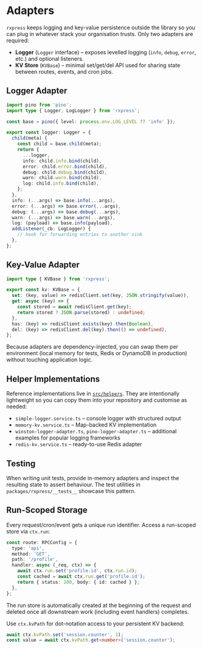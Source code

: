 # Adapters

`rxpress` keeps logging and key-value persistence outside the library so you can plug in whatever stack your organisation trusts. Only two adapters are required:

- **Logger** (`Logger` interface) – exposes levelled logging (`info`, `debug`, `error`, etc.) and optional listeners.
- **KV Store** (`KVBase`) – minimal set/get/del API used for sharing state between routes, events, and cron jobs.

## Logger Adapter

```ts
import pino from 'pino';
import type { Logger, LogLogger } from 'rxpress';

const base = pino({ level: process.env.LOG_LEVEL ?? 'info' });

export const logger: Logger = {
  child(meta) {
    const child = base.child(meta);
    return {
      ...logger,
      info: child.info.bind(child),
      error: child.error.bind(child),
      debug: child.debug.bind(child),
      warn: child.warn.bind(child),
      log: child.info.bind(child),
    };
  },
  info: (...args) => base.info(...args),
  error: (...args) => base.error(...args),
  debug: (...args) => base.debug(...args),
  warn: (...args) => base.warn(...args),
  log: (payload) => base.info(payload),
  addListener(_cb: LogLogger) {
    // hook for forwarding entries to another sink
  },
};
```

## Key-Value Adapter

```ts
import type { KVBase } from 'rxpress';

export const kv: KVBase = {
  set: (key, value) => redisClient.set(key, JSON.stringify(value)),
  get: async (key) => {
    const stored = await redisClient.get(key);
    return stored ? JSON.parse(stored) : undefined;
  },
  has: (key) => redisClient.exists(key).then(Boolean),
  del: (key) => redisClient.del(key).then(() => undefined),
};
```

Because adapters are dependency-injected, you can swap them per environment (local memory for tests, Redis or DynamoDB in production) without touching application logic.

## Helper Implementations

Reference implementations live in [`src/helpers`](../src/helpers). They are intentionally lightweight so you can copy them into your repository and customise as needed:

- `simple-logger.service.ts` – console logger with structured output
- `memory-kv.service.ts` – Map-backed KV implementation
- `winston-logger-adapter.ts`, `pino-logger-adapter.ts` – additional examples for popular logging frameworks
- `redis-kv.service.ts` – ready-to-use Redis adapter

## Testing

When writing unit tests, provide in-memory adapters and inspect the resulting state to assert behaviour. The test utilities in `packages/rxpress/__tests__` showcase this pattern.

## Run-Scoped Storage

Every request/cron/event gets a unique run identifier. Access a run-scoped store via `ctx.run`:

```ts
const route: RPCConfig = {
  type: 'api',
  method: 'GET',
  path: '/profile',
  handler: async (_req, ctx) => {
    await ctx.run.set('profile.id', ctx.run.id);
    const cached = await ctx.run.get('profile.id');
    return { status: 200, body: { id: cached } };
  },
};
```

The run store is automatically created at the beginning of the request and deleted once all downstream work (including event handlers) completes.

Use `ctx.kvPath` for dot-notation access to your persistent KV backend:

```ts
await ctx.kvPath.set('session.counter', 1);
const value = await ctx.kvPath.get<number>('session.counter');
```
